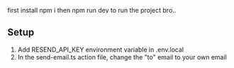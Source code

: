 

first install npm i    then npm run dev to run the project bro.. 



## Setup

1. Add RESEND_API_KEY environment variable in .env.local
2. In the send-email.ts action file, change the "to" email to your own email
